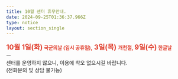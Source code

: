 ```yaml
---
title: 10월 센터 휴무안내.
date: 2024-09-25T01:36:37.966Z
type: notice
layout: section_single
---
```

<p><span style="color: #e03e2d;"><strong><span style="font-size: 14pt;">10월 1일(화)</span> <span style="font-size: 10pt;">국군의날 (임시 공휴일)</span>,<span style="font-size: 14pt;"> 3일(목) </span><span style="font-size: 10pt;">개천절</span>, <span style="font-size: 14pt;">9일(수)</span> <span style="font-size: 10pt;">한글날</span></strong></span><br />ㅡ<br />센터를 운영하지 않으니, 이용에 착오 없으시길 바랍니다.<br />(전화문의 및 상담 불가능)</p>